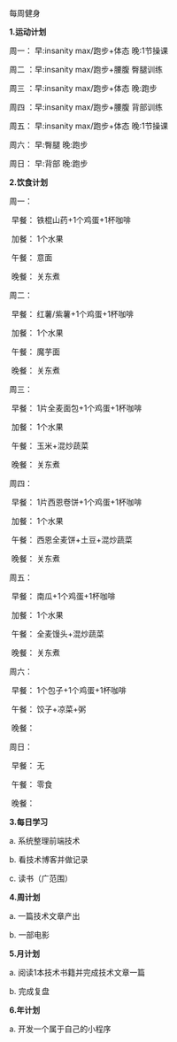 每周健身



**1.运动计划**

周一： 早:insanity max/跑步+体态	晚:1节操课

周二 ：早:insanity max/跑步+腰腹	臀腿训练

周三 ：早:insanity max/跑步+体态	晚:跑步

周四 ：早:insanity max/跑步+腰腹	背部训练

周五： 早:insanity max/跑步+体态	晚:1节操课

周六： 早:臀腿									  晚:跑步

周日： 早:背部				 					 晚:跑步



**2.饮食计划**

周一：

​		早餐：	铁棍山药+1个鸡蛋+1杯咖啡

​		加餐：	1个水果

​		午餐：	意面

​		晚餐：	关东煮

周二：

​		早餐：	红薯/紫薯+1个鸡蛋+1杯咖啡

​		加餐：	1个水果

​		午餐：	魔芋面

​		晚餐：	关东煮

周三：

​		早餐：	1片全麦面包+1个鸡蛋+1杯咖啡

​		加餐：	1个水果

​		午餐：	玉米+混炒蔬菜

​		晚餐：	关东煮

周四：

​		早餐：	1片西恩卷饼+1个鸡蛋+1杯咖啡

​		加餐：	1个水果

​		午餐：	西恩全麦饼+土豆+混炒蔬菜

​		晚餐：	关东煮

周五：

​		早餐：	南瓜+1个鸡蛋+1杯咖啡

​		加餐：	1个水果

​		午餐：	全麦馒头+混炒蔬菜

​		晚餐：	关东煮

周六：

​		早餐：	1个包子+1个鸡蛋+1杯咖啡

​		午餐：	饺子+凉菜+粥

​		晚餐：	

周日：

​		早餐：	无

​		午餐：	零食

​		晚餐：	



**3.每日学习**

a. 系统整理前端技术

b. 看技术博客并做记录

c. 读书（广范围）



**4.周计划**

a. 一篇技术文章产出

b. 一部电影



**5.月计划**

a. 阅读1本技术书籍并完成技术文章一篇

b. 完成复盘



**6.年计划**

a. 开发一个属于自己的小程序




